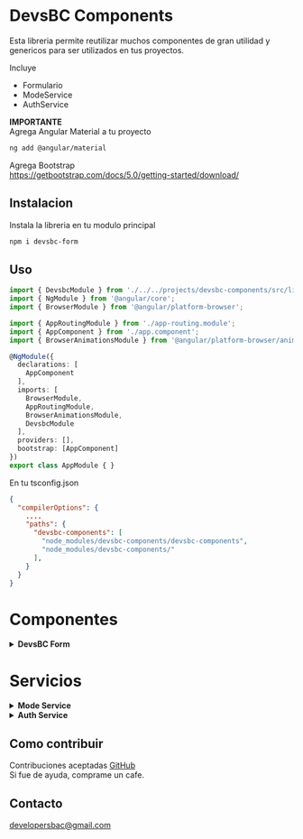 # DevsBC Components

Esta libreria permite reutilizar muchos componentes de gran utilidad y genericos para ser utilizados en tus proyectos.

Incluye
- Formulario
- ModeService
- AuthService

**IMPORTANTE**  
Agrega Angular Material a tu proyecto
```bash
ng add @angular/material
```
Agrega Bootstrap  
https://getbootstrap.com/docs/5.0/getting-started/download/

## Instalacion
Instala la libreria en tu modulo principal

```bash
npm i devsbc-form
```
## Uso
```typescript
import { DevsbcModule } from './../../projects/devsbc-components/src/lib/devsbc.module';
import { NgModule } from '@angular/core';
import { BrowserModule } from '@angular/platform-browser';

import { AppRoutingModule } from './app-routing.module';
import { AppComponent } from './app.component';
import { BrowserAnimationsModule } from '@angular/platform-browser/animations';

@NgModule({
  declarations: [
    AppComponent
  ],
  imports: [
    BrowserModule,
    AppRoutingModule,
    BrowserAnimationsModule,
    DevsbcModule
  ],
  providers: [],
  bootstrap: [AppComponent]
})
export class AppModule { }
```

En tu tsconfig.json

```json
{
  "compilerOptions": {
    ....
    "paths": {
      "devsbc-components": [
        "node_modules/devsbc-components/devsbc-components",
        "node_modules/devsbc-components/"
      ],
    }
  }
}

```

# Componentes

<details>
  <summary><b>DevsBC Form</b></summary>
 
  ## Resumen
  Ira deja te explico, este componente te permite crear formularios con:  
  Angular Material, usando el Grid de Bootstrap.  
  El componente recibe un objeto que representa la vista del HTML y un formulario Angular que valida los campos.
    
  En tu componente:
  ```html
  <dbc-form [data]="TUFORMULARIO"></dbc-form>
  ```

  ## Modelo de Formulario
  ```typescript
  import { FormGroup } from '@angular/forms';

  export interface FormModel {
    formData: FormDataModel[];
    view: ViewFormModel[];
    buttonLabel: string;
    onSubmit: any;
    disableButton: boolean;
  }

  interface FormDataModel {
    name: string;
    validator: any;
    value: any;
  }

  interface ViewFormModel {
    row: number;
    cols: FormFieldModel[];
  }

  interface FormFieldModel {
    callback?: FormCallbackModel | any;
    element: string;
    name: string;
    placeholder: string;
    type: string;
    required: boolean;
    disabled?: boolean;
    /* For select */
    options?: any[];
    multiple?: boolean;
  }

  interface FormCallbackModel {
    event: string;
    function: (e: any, form?: FormGroup) => any;
  }

  ```

  ## Ejemplo(s)

  Cada view tiene un arreglo de cols, usa la misma funcionalidad de Bootstrap en el Grid.  
  Si requieres en la vista Desktop ver columnas en una sola fila, agregalas en el mismo arreglo de cols.

  - Cabe destacar que la propiedad name debe ser igual en view y formData

  **IMPORTANTE**  
  El campo FormDataModel utiliza:  
  import { Validators } from '@angular/forms';  
  Esto te permite agregar Validaciones a cada campo utilizando Angular Forms.  
  Si no deseas agregar validacion para un campo simplemente agrega [] (array vacio)




  ```typescript
  const form: FormModel = {
      view: [
        { row: 1,
          cols: [
            { placeholder: 'Título', name: 'title', type: 'text', element: 'input', required: true },
          ]
        },
        {
          row: 2,
          cols: [
            { placeholder: 'Descripción', name: 'description', type: 'text', element: 'textarea', required: false },
          ]
        },
        {
          row: 3,
          cols: [
            { placeholder: 'Texto del botón', name: 'button', type: 'text', element: 'input', required: false },
          ]
        },
        {
          row: 4,
          cols: [
            { placeholder: 'Enlace del botón', name: 'href', type: 'text', element: 'input', required: false },
          ]
        }
      ],
      formData: [
        { name: 'title', value: null, validator: Validators.required },
        { name: 'description', value: null, validator: [] },
        { name: 'button', value: null, validator: [] },
        { name: 'href', value: null, validator: [] },
      ],
      disableButton: false,
      buttonLabel: 'Crear Slider',
      onSubmit: (data: any) => this.onSubmit(data) // call your submit function
    };

    public onSubmit(data: any) {
      // Your logic Here
      // The data is ready to usage
    }
  ```

  Tambien es posible pasar funciones para que respondan a eventos en el formulario.  
  Para ello usa la propiedad callback en la definicion de la vista en cada columna.

  Es necesario definir el nombre del evento, el cual es igual a los eventos HTML/Angular disponibles.

  La funcion definida tambien puede cambiar el estado del formulario.

  En el Siguiente ejemplo:
  - En el FormFieldModel 'email' el callback verifica que ambos campos sean igual. (con esto es posible deshabilitar el formulario, vaciar campos o mostrar mensajes personalizados)
  - En el FormFieldModel 'pin' el callback cambia el texto ingresado a mayusculas.

  ```typescript

  const data: FormModel = {
      view: [
        { row: 1, 
          cols: [
          { placeholder: 'fullName', name: 'fullName', type: 'text', element: 'input' }
          ],
        },
        {
          row: 2, 
          cols: [
            { placeholder: 'email', name: 'email', type: 'email', element: 'input', callback: {
              event: 'keyup',
              function: (e: any, form?: FormGroup) => (form) ? this.onSetEmail(e, form) : e.value
            } },
            { placeholder: 'confirm-email', name: 'confirmEmail', type: 'email', element: 'input', callback: {
              event: 'keyup',
              function: (e: any, form?: FormGroup) => (form) ? this.onSetEmail(e, form) : e.value
            } }
          ]
        },
        {
          row: 3, cols: [
            { placeholder: 'serial-number', name: 'serialNumber', type: 'number', element: 'input', callback: {
              event: 'keyup',
              function: (e: any, form?: FormGroup) => (form) ? this.onSetSN(e, form) : e.value
            }},
            { placeholder: 'confirm-serial-number', name: 'confirmSerialNumber', type: 'number', element: 'input', callback: {
              event: 'keyup',
              function: (e: any, form?: FormGroup) => (form) ? this.onSetSN(e, form) : e.value
            }}
          ]
        },
        {
          row: 4, cols: [
            { placeholder:'PIN', name: 'pin', type: 'text', element: 'input', callback: {
              event: 'keyup',
              function: (e: any, form?: FormGroup) => e.value = e.value.toUpperCase()
            }}
          ]
        }
      ],
      formData: [
        { name: 'fullName', value: '', validator: Validators.required },
        { name: 'email', value: '', validator: [Validators.required, Validators.email] },
        { name: 'confirmEmail', value: '', validator: [Validators.required, Validators.email] },
        { name: 'serialNumber', value: null, validator: Validators.required },
        { name: 'confirmSerialNumber', value: null, validator: Validators.required },
        { name: 'pin', value: null, validator: Validators.required }
      ],
      disableButton: false,
      buttonLabel: 'register',
      onSubmit: (data: any) => this.onSubmit(data)
    }
  ```

  ## Eventos disponibles
  De momento solo esta disponible un solo evento (wait for more)
  - keyup

  ## Funcionalidad extendida
  Si el formulario no cumple con tus requerimientos, puedes agregar HTML personalizado arriba o abajo del formulario y completar la experiencia.  
  Para ello usa slot="top/bottom" en tu html dentro del componente dbc-form.  
  La validacion del HTML agregado corre por tu cuenta.

  ```html
  <dbc-form [data]="form">
    <!--USING A FILE MANAGER FOR ADD IMAGE TO FORM -->
    <div slot="top" class="text-center" style="margin-bottom: 10px;">
      <button mat-raised-button color="accent" (click)="getFile()" style="margin-bottom: 10px;">
        <span *ngIf="!url">Seleccionar imagen</span>
        <span *ngIf="url">Cambiar imagen</span>
      </button>
      <img [src]="url" *ngIf="url" >
    </div>
  </dbc-form>
  ```

  ```html
  <dbc-form [data]="data">
    <!--USING A INFO FOR FORM -->
    <ng-container slot="bottom">
        <div class="row">
            <div class="col">
                <div class="alert alert-danger" role="alert">
                    El número de serie del equipo se encuentra en la parte posterior del equipo
                </div>
                <img src="../../../assets/sn.png">
            </div>
        </div>
    </ng-container>
  </dbc-form>
  ```

  ## Capturas
El siguiente ejemplo agrega HTML personalizado para integrarse con el formulario  
![Formulario](https://storage.googleapis.com/satoru_bucket/angular-libraries/devsbc-form/s2.jpg)  

La vista movil es responsiva (Grid de Bootstrap)  
![Formulario](https://storage.googleapis.com/satoru_bucket/angular-libraries/devsbc-form/s2-mobile.jpg)  

Formulario con Stripe   
![Formulario](https://storage.googleapis.com/satoru_bucket/angular-libraries/devsbc-form/s3-stripe.jpg) 

Formulario Autovalidado (Angular Forms Validators)  
![Formulario](https://storage.googleapis.com/satoru_bucket/angular-libraries/devsbc-form/s4-valid.jpg) 


Formulario con File Manager  
![Formulario](https://storage.googleapis.com/satoru_bucket/angular-libraries/devsbc-form/s5.jpg) 
 
</details>


# Servicios

<details>
  <summary><b>Mode Service</b></summary>  
  
  
## Introduccion
Ira deja te explico, cuando requieres probar tu aplicacion regularmente lo haces localmente,   
no obstante cuando existen errores o problemas que necesitas verificar resulta muy util habilitar un espacio para pruebas que se encuentre en produccion.  
Esto se reduce en un simple switch que de acuerdo a tus configuraciones pueden verlo ciertos usuarios o solo tu.  
Para implementar esta funcionalidad este servicio te ayuda a fijar un modo ya sea 'prod' o 'test'  
Con esto puedes consumir tu app en produccion en un modo distinto y asegurarte que funciona bien.  
Tambien esta implementacion te ayuda a aislar aquellos datos y configuraciones que pertenecen a tu ambiente de pruebas.  

## Ejemplo 
Considera esta APP de Ionic que implementa un modo de prueba para hacer testing y separar los datos reales de los ficticios.  
![mode](https://storage.googleapis.com/satoru_bucket/angular-libraries/services/mode/s1.jpg)
![mode](https://storage.googleapis.com/satoru_bucket/angular-libraries/services/mode/s3.jpg)  
Considera hacer evidente que tu APP esta en modo prueba(como cambiar el color)  
![mode](https://storage.googleapis.com/satoru_bucket/angular-libraries/services/mode/s2.jpg)

## Uso
Utilizar este servicio es tan sencillo, solo pasa tu variable environment.production e inicializar el servicio.  
El modo se guarda en sessionStorage.  
Utilizar environment.production garantiza que tu app es congruente con tu entorno.  
El switch funciona para cambiar de contexto toda la app.

```typescript
constructor(private modeService: ModeService) {
    this.mode = this.modeService.getMode(environment.production);
}

public toggleMode(event: any) {
    const checked = event.checked;
    const mode = (checked) ? 'test' : 'prod';
    this.modeService.saveMode(mode, true);
 }

```
</details>

<details>
  <summary><b>Auth Service</b></summary>
  
## Introduccion
Este servicio se encarga de hacer llamadas http POST al servidor para autenticar o registrar un usuario.  
Para usar este servicio es necesario contar con un ENDPOINT a tu servidor.

**IMPORTANTE**  
Las llamadas a SignIn y SignUp devuelven un token, basado en JSON Web Token  
Para mas informacion acerca de esta implementacion ver [JWT](https://jwt.io/).  

Si tu servidor no devuelve TOKEN este servicio NO funcionara.    
Aqui un ejemplo BASICO de implementacion (BACKEND)
```typescript
 private generateToken(user: any, duration?: string) {
    const signature = CREDENTIALS.signature;
    const expiration = duration || '1h';
    return jwt.sign({ user }, signature, { expiresIn: expiration });
}
```

## Modelos
Utiliza este modelo con la funcion setSessionName para inicializar el servicio de acuerdo a tus configuraciones.  
Considera inicializar el servicio en el componente principal AppComponent
```typescript
export interface AccessAuthModel {
    sessionName: string;
    multiSession?: boolean; // if multiSession -> User saves in sessionStorage *default localStorage
}
```

Ejemplo
```typescript
export class AppComponent {
  constructor(private authService: AuthService) {
    this.authService.setSessionName({
      sessionName: 'my-session',
      multiSession: false
    });
  }
}
```

## Uso
He aqui un ejemplo de como puedes usar este servicio
```typescript
 /* EXAMPLE FOR AUTH SERVICE */
  baseUrl!: string;

  constructor(private authService: AuthService, private modeService: ModeService) {}

  ngOnInit(): void {
    // Init URL for Access
    this.baseUrl = this.initServerConnection('ip', 'access');

    // Enable this to test
    // this.signIn();
  }

  /* MY OWN IMPLEMENTATION FOR GET BASE URL FOR MY SERVER */
  public initServerConnection(app: string, endpoint: string): string {
    const mode = this.modeService.getMode(environment.production);
    const server = new ServerModel(mode, app);
    const baseUrl = server.getBaseUrl(endpoint);
    return baseUrl;
  }

  public async signIn(): Promise<void> {
    const user = { email: '', password: '' };
    const endpoint = this.baseUrl + '/signin';

    await this.authService.signIn(endpoint, user);
    // show message
    // redirect
    // some stuff
  }

  public async signUp(): Promise<void> {
    const user = { email: '', password: '', username: '', role: '' };
    const endpoint: this.baseUrl + '/signin',

    // the function saves the session
    await this.authService.signUp(endpoint, user);
    // show message
    // redirect
    // some stuff
  }
```

## Funciones Disponibles
| Funcion | Argumentos  | Valor de retorno  |
| :---:   | :-: | :-: |
| setSessionName | AccessAuthModel | void |
| signUp | endpoint: string, user: any | void |
| signIn | endpoint: string, user: any | void |
| recoverPassword | url: string, email: string | any |
| verifyToken | url: string, token: string | any |
| updatePassword | url: string, email: string, password: string | any |
| isAdmin | url: string, data: any | any |
| isAuthenticated | void | any |
| getSession | void | any |
| getToken | void | string |
| logout | urlToRedirect?: string | void |

## Flujo de trabajo
El siguiente diagrama representa el flujo basico para usar el servicio.  
![Diagrama](https://storage.googleapis.com/satoru_bucket/angular-libraries/services/auth/diagram.png)
</details>



## Como contribuir

Contribuciones aceptadas [GitHub](https://github.com/DevsBC/devsbc-library.git)  
Si fue de ayuda, comprame un cafe.

## Contacto
developersbac@gmail.com
